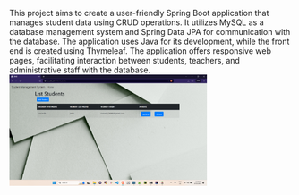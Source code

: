 This project aims to create a user-friendly Spring Boot application that manages student data using CRUD operations. It utilizes MySQL as a database management system and Spring Data JPA for communication with the database. The application uses Java for its development, while the front end is created using Thymeleaf. The application offers responsive web pages, facilitating interaction between students, teachers, and administrative staff with the database. 
<img width="353" alt="5" src="https://github.com/samarthj5696/SpringBootApplication/blob/master/1.png">
